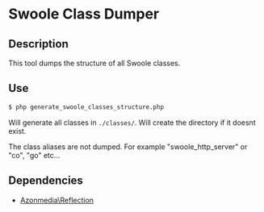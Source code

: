 # Swoole Class Dumper

## Description

This tool dumps the structure of all Swoole classes.

## Use

```bash
$ php generate_swoole_classes_structure.php
```

Will generate all classes in `./classes/`. Will create the directory if it doesnt exist.

The class aliases are not dumped. For example "swoole_http_server" or "co", "go" etc...

## Dependencies
- [Azonmedia\Reflection](https://github.com/AzonMedia/reflection/)